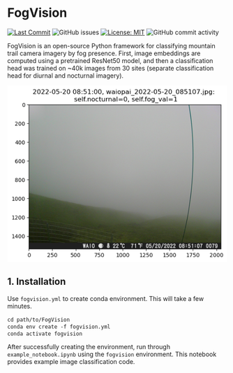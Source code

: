 # FogVision
[![Last Commit](https://img.shields.io/github/last-commit/jnicolow/FogVision)](
https://github.com/jnicolow/FogVision/commits/)
![GitHub issues](https://img.shields.io/github/issues/jnicolow/FogVision)
[![License: MIT](https://img.shields.io/badge/License-MIT-yellow.svg)](https://opensource.org/licenses/MIT)
![GitHub commit activity](https://img.shields.io/github/commit-activity/y/jnicolow/FogVision)

FogVision is an open-source Python framework for classifying mountain trail camera imagery by fog presence. First, image embeddings are computed using a pretrained ResNet50 model, and then a classification head was trained on ~40k images from 30 sites (separate classification head for diurnal and nocturnal imagery).

<img src="media/classif_example.png" alt="Image Classification Example">


## 1. Installation<a name="introduction"></a>
Use `fogvision.yml` to create conda environment. This will take a few minutes.
```
cd path/to/FogVision
conda env create -f fogvision.yml
conda activate fogvision
```

After successfully creating the environment, run through `example_notebook.ipynb` using the `fogvision` environment. This notebook provides example image classification code.
